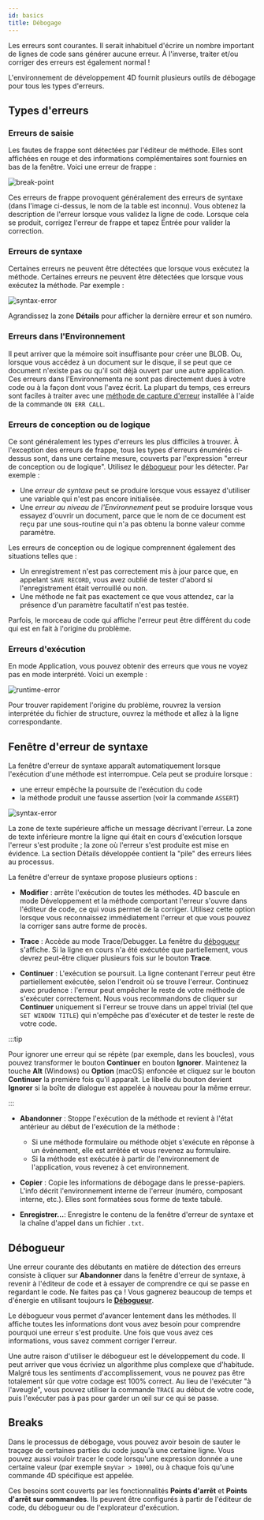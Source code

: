 ```yaml
---
id: basics
title: Débogage
---
```


Les erreurs sont courantes. Il serait inhabituel d'écrire un nombre important de lignes de code sans générer aucune erreur. À l'inverse, traiter et/ou corriger des erreurs est également normal !

L'environnement de développement 4D fournit plusieurs outils de débogage pour tous les types d'erreurs.

## Types d'erreurs

### Erreurs de saisie

Les fautes de frappe sont détectées par l'éditeur de méthode. Elles sont affichées en rouge et des informations complémentaires sont fournies en bas de la fenêtre. Voici une erreur de frappe :

![break-point](../assets/en/Debugging/typing-error.png)

Ces erreurs de frappe provoquent généralement des erreurs de syntaxe (dans l'image ci-dessus, le nom de la table est inconnu). Vous obtenez la description de l'erreur lorsque vous validez la ligne de code. Lorsque cela se produit, corrigez l'erreur de frappe et tapez Entrée pour valider la correction.

### Erreurs de syntaxe

Certaines erreurs ne peuvent être détectées que lorsque vous exécutez la méthode. Certaines erreurs ne peuvent être détectées que lorsque vous exécutez la méthode. Par exemple :

![syntax-error](../assets/en/Debugging/syntax-error.png)

Agrandissez la zone **Détails** pour afficher la dernière erreur et son numéro.

### Erreurs dans l'Environnement

Il peut arriver que la mémoire soit insuffisante pour créer une BLOB. Ou, lorsque vous accédez à un document sur le disque, il se peut que ce document n'existe pas ou qu'il soit déjà ouvert par une autre application. Ces erreurs dans l'Environnementa ne sont pas directement dues à votre code ou à la façon dont vous l'avez écrit. La plupart du temps, ces erreurs sont faciles à traiter avec une [méthode de capture d'erreur](Concepts/error-handling.md) installée à l'aide de la commande `ON ERR CALL`.

### Erreurs de conception ou de logique

Ce sont généralement les types d'erreurs les plus difficiles à trouver. À l'exception des erreurs de frappe, tous les types d'erreurs énumérés ci-dessus sont, dans une certaine mesure, couverts par l'expression "erreur de conception ou de logique". Utilisez le [débogueur](debugger.md) pour les détecter. Par exemple :

- Une *erreur de syntaxe* peut se produire lorsque vous essayez d'utiliser une variable qui n'est pas encore initialisée.
- Une *erreur au niveau de l'Environnement* peut se produire lorsque vous essayez d'ouvrir un document, parce que le nom de ce document est reçu par une sous-routine qui n'a pas obtenu la bonne valeur comme paramètre.

Les erreurs de conception ou de logique comprennent également des situations telles que :

- Un enregistrement n'est pas correctement mis à jour parce que, en appelant `SAVE RECORD`, vous avez oublié de tester d'abord si l'enregistrement était verrouillé ou non.
- Une méthode ne fait pas exactement ce que vous attendez, car la présence d'un paramètre facultatif n'est pas testée.

Parfois, le morceau de code qui affiche l'erreur peut être différent du code qui est en fait à l'origine du problème.

### Erreurs d'exécution

En mode Application, vous pouvez obtenir des erreurs que vous ne voyez pas en mode interprété. Voici un exemple :

![runtime-error](../assets/en/Debugging/runtimeError.png)

Pour trouver rapidement l'origine du problème, rouvrez la version interprétée du fichier de structure, ouvrez la méthode et allez à la ligne correspondante.

## Fenêtre d'erreur de syntaxe

La fenêtre d'erreur de syntaxe apparaît automatiquement lorsque l'exécution d'une méthode est interrompue. Cela peut se produire lorsque :

- une erreur empêche la poursuite de l'exécution du code
- la méthode produit une fausse assertion (voir la commande `ASSERT`)

![syntax-error](../assets/en/Debugging/syntax-error.png)

La zone de texte supérieure affiche un message décrivant l'erreur. La zone de texte inférieure montre la ligne qui était en cours d'exécution lorsque l'erreur s'est produite ; la zone où l'erreur s'est produite est mise en évidence. La section Détails développée contient la "pile" des erreurs liées au processus.

La fenêtre d'erreur de syntaxe propose plusieurs options :

- **Modifier** : arrête l'exécution de toutes les méthodes. 4D bascule en mode Développement et la méthode comportant l'erreur s'ouvre dans l'éditeur de code, ce qui vous permet de la corriger. Utilisez cette option lorsque vous reconnaissez immédiatement l'erreur et que vous pouvez la corriger sans autre forme de procès.

- **Trace** : Accède au mode Trace/Debugger. La fenêtre du [débogueur](debugger.md) s'affiche. Si la ligne en cours n'a été exécutée que partiellement, vous devrez peut-être cliquer plusieurs fois sur le bouton **Trace**.

- **Continuer** : L'exécution se poursuit. La ligne contenant l'erreur peut être partiellement exécutée, selon l'endroit où se trouve l'erreur. Continuez avec prudence : l'erreur peut empêcher le reste de votre méthode de s'exécuter correctement. Nous vous recommandons de cliquer sur **Continuer** uniquement si l'erreur se trouve dans un appel trivial (tel que `SET WINDOW TITLE`) qui n'empêche pas d'exécuter et de tester le reste de votre code.

:::tip

Pour ignorer une erreur qui se répète (par exemple, dans les boucles), vous pouvez transformer le bouton **Continuer** en bouton **Ignorer**. Maintenez la touche **Alt** (Windows) ou **Option** (macOS) enfoncée et cliquez sur le bouton **Continuer** la première fois qu'il apparaît. Le libellé du bouton devient **Ignorer** si la boîte de dialogue est appelée à nouveau pour la même erreur.

:::

- **Abandonner** : Stoppe l'exécution de la méthode et revient à l'état antérieur au début de l'exécution de la méthode :

  - Si une méthode formulaire ou méthode objet s'exécute en réponse à un événement, elle est arrêtée et vous revenez au formulaire.
  - Si la méthode est exécutée à partir de l'environnement de l'application, vous revenez à cet environnement.

- **Copier** : Copie les informations de débogage dans le presse-papiers. L'info décrit l'environnement interne de l'erreur (numéro, composant interne, etc.). Elles sont formatées sous forme de texte tabulé.

- **Enregistrer...**: Enregistre le contenu de la fenêtre d'erreur de syntaxe et la chaîne d'appel dans un fichier `.txt`.

## Débogueur

Une erreur courante des débutants en matière de détection des erreurs consiste à cliquer sur **Abandonner** dans la fenêtre d'erreur de syntaxe, à revenir à l'éditeur de code et à essayer de comprendre ce qui se passe en regardant le code. Ne faites pas ça ! Vous gagnerez beaucoup de temps et d'énergie en utilisant toujours le [**Débogueur**](debugger.md).

Le débogueur vous permet d'avancer lentement dans les méthodes. Il affiche toutes les informations dont vous avez besoin pour comprendre pourquoi une erreur s'est produite. Une fois que vous avez ces informations, vous savez comment corriger l'erreur.

Une autre raison d'utiliser le débogueur est le développement du code. Il peut arriver que vous écriviez un algorithme plus complexe que d'habitude. Malgré tous les sentiments d'accomplissement, vous ne pouvez pas être totalement sûr que votre codage est 100% correct. Au lieu de l'exécuter "à l'aveugle", vous pouvez utiliser la commande `TRACE` au début de votre code, puis l'exécuter pas à pas pour garder un œil sur ce qui se passe.

## Breaks

Dans le processus de débogage, vous pouvez avoir besoin de sauter le traçage de certaines parties du code jusqu'à une certaine ligne. Vous pouvez aussi vouloir tracer le code lorsqu'une expression donnée a une certaine valeur (par exemple `$myVar > 1000`), ou à chaque fois qu'une commande 4D spécifique est appelée.

Ces besoins sont couverts par les fonctionnalités **Points d'arrêt** et **Points d'arrêt sur commandes**. Ils peuvent être configurés à partir de l'éditeur de code, du débogueur ou de l'explorateur d'exécution.
